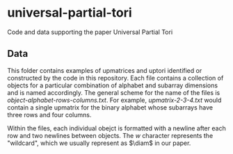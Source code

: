 # universal-partial-tori

Code and data supporting the paper Universal Partial Tori

## Data

This folder contains examples of upmatrices and uptori identified or constructed by the code in this repository. Each file contains a collection of objects for a particular combination of alphabet and subarray dimensions and is named accordingly. The general scheme for the name of the files is _object-alphabet-rows-columns.txt_. For example, _upmatrix-2-3-4.txt_ would contain a single upmatrix for the binary alphabet whose subarrays have three rows and four columns.

Within the files, each individual obejct is formatted with a newline after each row and two newlines between objects. The _w_ character represents the "wildcard", which we usually represent as $\diam$ in our paper.
